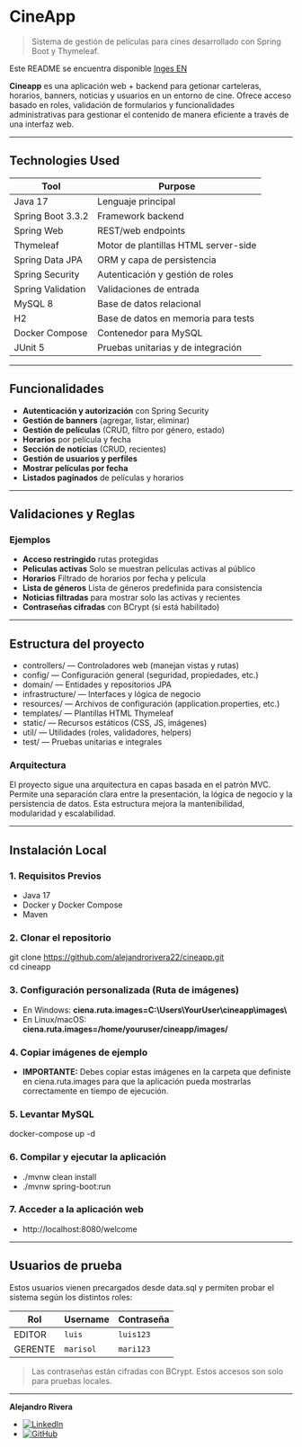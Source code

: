 # CineApp

> Sistema de gestión de películas para cines desarrollado con Spring Boot y Thymeleaf.

Este README se encuentra disponible [Inges EN](./README.md)

**Cineapp** es una aplicación web + backend para getionar carteleras,
horarios, banners, noticias y usuarios en un entorno de cine.
Ofrece acceso basado en roles, validación de formularios y funcionalidades
administrativas para gestionar el contenido de manera eficiente a través
de una interfaz web.

---

## Technologies Used

| Tool              | Purpose                              |
|-------------------|--------------------------------------|
| Java 17           | 	Lenguaje principal                  |
| Spring Boot 3.3.2 | Framework backend                    |
| Spring Web        | REST/web endpoints                   |
| Thymeleaf         | Motor de plantillas HTML server-side |
| Spring Data JPA   | ORM y capa de persistencia           |
| Spring Security   | Autenticación y gestión de roles     |
| Spring Validation | Validaciones de entrada              |
| MySQL 8           | Base de datos relacional             |
| H2                | Base de datos en memoria para tests  |
| Docker Compose    | Contenedor para MySQL                |
| JUnit 5           | Pruebas unitarias y de integración   |

---

##  Funcionalidades

- **Autenticación y autorización** con Spring Security
-  **Gestión de banners** (agregar, listar, eliminar)
-  **Gestión de películas** (CRUD, filtro por género, estado)
-  **Horarios** por película y fecha
-  **Sección de noticias** (CRUD, recientes)
-  **Gestión de usuarios y perfiles**
-  **Mostrar películas por fecha**
-  **Listados paginados** de películas y horarios

---

##  Validaciones y Reglas
### Ejemplos

-  **Acceso restringido** rutas protegidas
-  **Peliculas activas** Solo se muestran películas activas al público
-  **Horarios** Filtrado de horarios por fecha y película
-  **Lista de géneros** Lista de géneros predefinida para consistencia
-  **Noticias filtradas**  para mostrar solo las activas y recientes
-  **Contraseñas cifradas** con BCrypt (si está habilitado)

---

## Estructura del proyecto

- controllers/     — Controladores web (manejan vistas y rutas)
- config/          — Configuración general (seguridad, propiedades, etc.)
- domain/          — Entidades y repositorios JPA
- infrastructure/  —  Interfaces y lógica de negocio
- resources/       —  Archivos de configuración (application.properties, etc.)
- templates/       — Plantillas HTML Thymeleaf
- static/          — Recursos estáticos (CSS, JS, imágenes)
- util/            — Utilidades (roles, validadores, helpers)
- test/            — Pruebas unitarias e integrales

### Arquitectura
El proyecto sigue una arquitectura en capas basada en el patrón MVC.
Permite una separación clara entre la presentación, la lógica de negocio y la persistencia de datos.
Esta estructura mejora la mantenibilidad, modularidad y escalabilidad.

---
##  Instalación Local

### 1. Requisitos Previos

- Java 17 
- Docker y Docker Compose
- Maven

### 2. Clonar el repositorio
git clone https://github.com/alejandrorivera22/cineapp.git  
cd cineapp

### 3. Configuración personalizada (Ruta de imágenes)
- En Windows:
  **ciena.ruta.images=C:\\Users\\YourUser\\cineapp\\images\\**
- En Linux/macOS:
  **ciena.ruta.images=/home/youruser/cineapp/images/**

### 4. Copiar imágenes de ejemplo
- **IMPORTANTE:** Debes copiar estas imágenes en la carpeta que definiste
en ciena.ruta.images para que la aplicación pueda mostrarlas 
correctamente en tiempo de ejecución.

### 5. Levantar MySQL
docker-compose up -d

### 6. Compilar y ejecutar la aplicación
- ./mvnw clean install
- ./mvnw spring-boot:run

### 7. Acceder a la aplicación web
- http://localhost:8080/welcome

---
 ## Usuarios de prueba
Estos usuarios vienen precargados desde data.sql y
permiten probar el sistema según los distintos roles:

| Rol      | Username       | Contraseña |
|----------|----------------|------------|
| EDITOR    | `luis`         | `luis123`  |
| GERENTE   | `marisol `     | `mari123`  |

> Las contraseñas están cifradas con BCrypt. 
> Estos accesos son solo para pruebas locales.

---
**Alejandro Rivera**
- [![LinkedIn](https://img.shields.io/badge/LinkedIn-Connect-blue?logo=linkedin)](https://www.linkedin.com/in/alejandro-rivera-verdayes-443895375/)
- [![GitHub](https://img.shields.io/badge/GitHub-000?style=for-the-badge&logo=github&logoColor=white)](https://github.com/alejandrorivera22)
